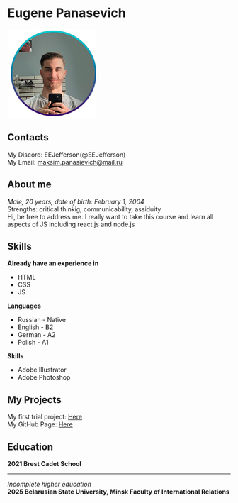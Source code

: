 # Eugene Panasevich
![Photograph](https://github.com/EEJefferson/rsschool-cv/blob/gh-pages/ME.png)

## Contacts
My Discord: EEJefferson(@EEJefferson)  
My Email: maksim.panasievich@mail.ru

## About me
*Male, 20 years, date of birth: February 1, 2004*  
Strengths: critical thinkig, communicability, assiduity  
Hi, be free to address me. I really want to take this course and learn all aspects of JS including react.js and node.js 

## Skills
**Already have an experience in**

* HTML
* CSS
* JS
    
**Languages**
  
* Russian - Native
* English - B2
* German - A2
* Polish - A1
   
**Skills**

* Adobe Illustrator
* Adobe Photoshop

## My Projects
My first trial project: [Here](https://eejefferson.github.io/)  
My GitHub Page: [Here](https://github.com/EEJefferson)

## Education 
**2021 Brest Cadet School**
****
*Incomplete higher education*  
**2025 Belarusian State University, Minsk
Faculty of International Relations**
